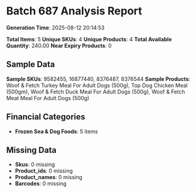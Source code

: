 # Batch 687 Analysis Report

**Generation Time**: 2025-08-12 20:14:53

**Total Items**: 5
**Unique SKUs**: 4
**Unique Products**: 4
**Total Available Quantity**: 240.00
**Near Expiry Products**: 0

## Sample Data
**Sample SKUs**: 9582455, 16877440, 8376487, 8376544
**Sample Products**: Woof & Fetch Turkey Meal For Adult Dogs (500g), Top Dog Chicken Meal (500gm), Woof & Fetch Duck Meal For Adult Dogs (500g), Woof & Fetch Meat Meal For Adult Dogs (500g)

## Financial Categories
- **Frozen Sea & Dog Foods**: 5 items

## Missing Data
- **Skus**: 0 missing
- **Product_ids**: 0 missing
- **Product_names**: 0 missing
- **Barcodes**: 0 missing
